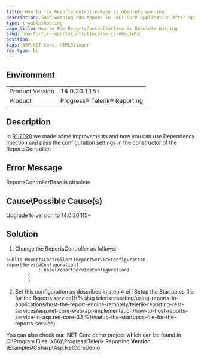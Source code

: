```yaml
---
title: How to fix ReportsControllerBase is obsolete warning
description: Such warning can appear in .NET Core application after upgrade
type: troubleshooting
page_title: How to Fix ReportsControllerBase is Obsolete Warning
slug: how-to-fix-reportscontrollerbase-is-obsolete
position: 
tags: ASP.NET Core, HTML5Viewer
res_type: kb
---
```



## Environment
<table>
	<tbody>
		<tr>
			<td>Product Version</td>
			<td>14.0.20.115+</td>
		</tr>
		<tr>
			<td>Product</td>
			<td>Progress® Telerik® Reporting</td>
		</tr>
	</tbody>
</table>


## Description
In [R1 2020](https://www.telerik.com/support/whats-new/reporting/release-history/progress-telerik-reporting-r1-2020-14-0-20-115) we made some improvements and now you can use Dependency Injection and pass the configuration settings in the constructor of the ReportsController.


## Error Message
 ReportsControllerBase is obsolete

## Cause\Possible Cause(s)
Upgrade to version to 14.0.20.115+

## Solution
1. Change the ReportsController as follows:
```CSharp
public ReportsController(IReportServiceConfiguration reportServiceConfiguration)
            : base(reportServiceConfiguration)
        {
        }
```

2. Set this configuration as described in step 4 of [Setup the Startup.cs file for the Reports service]({% slug telerikreporting/using-reports-in-applications/host-the-report-engine-remotely/telerik-reporting-rest-services/asp.net-core-web-api-implementation/how-to-host-reports-service-in-asp.net-core-3.1 %}#setup-the-startupcs-file-for-the-reports-service).

You can also check our .NET Core demo project which can be found in C:\Program Files (x86)\Progress\Telerik Reporting **Version** \Examples\CSharp\Asp.NetCoreDemo

